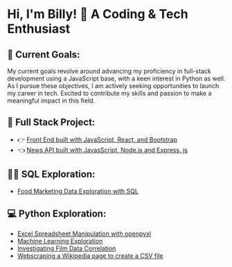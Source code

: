 # Hi, I'm Billy! 👋 A Coding & Tech Enthusiast 

## 🌱 Current Goals:

My current goals revolve around advancing my proficiency in full-stack development using a JavaScript base, with a keen interest in Python as well. As I pursue these objectives, I am actively seeking opportunities to launch my career in tech. Excited to contribute my skills and passion to make a meaningful impact in this field.

## 🥞 Full Stack Project:

- 👉 [Front End built with JavaScript, React, and Bootstrap](https://github.com/BillyLangdown/fe-nc-news)
- 👈 [News API built with JavasScript, Node.js and Express. js](https://github.com/BillyLangdown/news-api)


## 👨‍💻 SQL Exploration:

- [Food Marketing Data Exploration with SQL](https://github.com/BillyLangdown/SQL/blob/main/SQL_FoodMarketingData)

## 💻 Python Exploration:

- [Excel Spreadsheet Manipulation with openpyxl](https://github.com/BillyLangdown/Python/commit/ddadcf8d9f047ca698a187d1c6445163390c8d17)
- [Machine Learning Exploration](https://github.com/BillyLangdown/Python/blob/main/MachineLearningExporation.ipynb)
- [Investigating Film Data Correlation](https://github.com/BillyLangdown/Python/blob/main/FilmDataCorreation.ipynb)
- [Webscraping a Wikipedia page to create a CSV file](https://github.com/BillyLangdown/Python/blob/main/WebscrapingWikipedia.ipynb)
